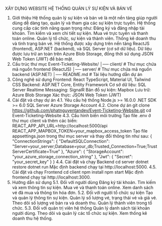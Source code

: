 XÂY DỰNG WEBSITE HỆ THỐNG QUẢN LÝ SỰ KIỆN VÀ BÁN VÉ
  1. Giới thiệu
    Hệ thống quản lý sự kiện và bán vé là một nền tảng giúp người dùng dễ dàng tạo, quản lý và tham gia các sự kiện trực tuyến. Hệ thống cung cấp các tính năng quan trọng như:
    Đăng ký và đăng nhập tài khoản.
    Tìm kiếm và xem chi tiết sự kiện.
    Mua vé trực tuyến và thanh toán online.
    Quản lý tổ chức, sự kiện và thành viên.
    Thống kê doanh thu và tình trạng bán vé.
    Hệ thống được xây dựng trên nền tảng ReactJS (frontend), ASP.NET (backend), và SQL Server (cơ sở dữ liệu). Dữ liệu được lưu trữ an toàn trên Azure Blob Storage, đồng thời sử dụng JSON Web Token (JWT) để bảo mật.
  2. Cấu trúc thư mục
    Event-Ticketing-Website/
    │── client/      # Thư mục chứa mã nguồn frontend (ReactJS)
    │── server/      # Thư mục chứa mã nguồn backend (ASP.NET)
    │── README.md    # Tài liệu hướng dẫn dự án
  3. Công nghệ sử dụng
    Frontend: React TypeScript, Material UI, Tailwind CSS
    Backend: ASP.NET Core, Entity Framework
    Cơ sở dữ liệu: SQL Server
    Realtime Messaging: SignalR
    Bản đồ sự kiện: Mapbox
    Lưu trữ: Azure Blob Storage
    Xác thực: JSON Web Token (JWT)
  4. Cài đặt và chạy dự án
    4.1. Yêu cầu hệ thống
      Node.js >= 16.0.0
      .NET SDK >= 6.0
      SQL Server
      Azure Storage Account
    4.2. Clone dự án
     git clone https://github.com/phatnguyentandev/Event-Ticketing-Website.git
     cd Event-Ticketing-Website
    4.3. Cấu hình biến môi trường
      Tạo file .env ở thư mục client và thêm các biến:
      REACT_APP_API_URL=http://localhost:5000/api
      REACT_APP_MAPBOX_TOKEN=your_mapbox_access_token
      Tạo file appsettings.json trong thư mục server và thay đổi thông tin như sau:
      {
        "ConnectionStrings": {
          "DefaultSQLConnection": "Server=your_server;Database=your_db;Trusted_Connection=True;TrustServerCertificate=True"
        },
        "Azure": {
          "StorageAccount": "your_azure_storage_connection_string"
        },
        "Jwt": {
          "Secret": "your_secret_key"
        }
      }
    4.4. Cài đặt và chạy Backend
     cd server
     dotnet restore
     dotnet run
    Mặc định backend chạy tại http://localhost:5000.
    4.5. Cài đặt và chạy Frontend
     cd client
     npm install
     npm start
    Mặc định frontend chạy tại http://localhost:3000.
  5. Hướng dẫn sử dụng
    5.1. Đối với người dùng
      Đăng ký tài khoản.
      Tìm kiếm và xem thông tin sự kiện.
      Mua vé và thanh toán online.
      Xem danh sách vé đã mua và thông tin hóa đơn.
    5.2. Đối với người tổ chức sự kiện
    Tạo và quản lý thông tin sự kiện.
      Quản lý số lượng vé, trạng thái vé và giá vé.
      Theo dõi số lượng vé bán ra và doanh thu.
      Quản lý thành viên trong tổ chức.
    5.3. Đối với quản trị viên hệ thống
      Quản lý danh sách tài khoản người dùng.
      Theo dõi và quản lý các tổ chức sự kiện.
      Xem thống kê doanh thu hệ thống.

